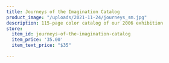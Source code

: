 ```yaml
---
title: Journeys of the Imagination Catalog
product_image: "/uploads/2021-11-24/journeys_sm.jpg"
description: 115-page color catalog of our 2006 exhibition
store:
  item_id: journeys-of-the-imagination-catalog
  item_price: '35.00'
  item_text_price: "$35"

---
```

